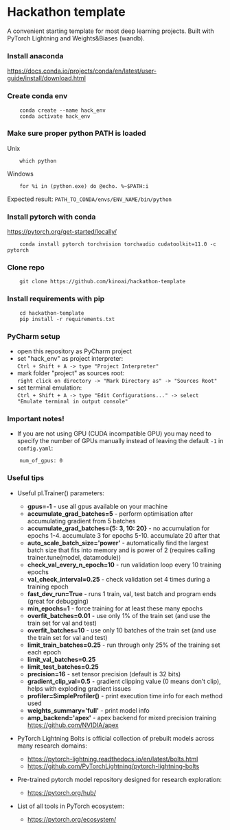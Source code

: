 # Hackathon template
A convenient starting template for most deep learning projects. Built with PyTorch Lightning and Weights&Biases (wandb).

### Install anaconda
https://docs.conda.io/projects/conda/en/latest/user-guide/install/download.html


### Create conda env
```
    conda create --name hack_env
    conda activate hack_env
```
### Make sure proper python PATH is loaded
Unix
```
    which python
```
Windows
```
    for %i in (python.exe) do @echo. %~$PATH:i
```
Expected result: `PATH_TO_CONDA/envs/ENV_NAME/bin/python`
### Install pytorch with conda
https://pytorch.org/get-started/locally/
```
    conda install pytorch torchvision torchaudio cudatoolkit=11.0 -c pytorch
```
### Clone repo
```
    git clone https://github.com/kinoai/hackathon-template
```
### Install requirements with pip
```
    cd hackathon-template
    pip install -r requirements.txt
```

### PyCharm setup
- open this repository as PyCharm project
- set "hack_env" as project interpreter:<br> 
`Ctrl + Shift + A -> type "Project Interpreter"`
- mark folder "project" as sources root:<br>
`right click on directory -> "Mark Directory as" -> "Sources Root"`
- set terminal emulation:<br> 
`Ctrl + Shift + A -> type "Edit Configurations..." -> select "Emulate terminal in output console"`


### Important notes!
- If you are not using GPU (CUDA incompatible GPU) you may need to specify the number of GPUs manually instead of leaving the default `-1` in `config.yaml`:
```
    num_of_gpus: 0
```



### Useful tips
- Useful pl.Trainer() parameters:
    - <b>gpus=-1</b> - use all gpus available on your machine
    - <b>accumulate_grad_batches=5</b> - perform optimisation after accumulating gradient from 5 batches
    - <b>accumulate_grad_batches={5: 3, 10: 20}</b> - no accumulation for epochs 1-4. accumulate 3 for epochs 5-10. accumulate 20 after that
    - <b>auto_scale_batch_size='power'</b> - automatically find the largest batch size that fits into memory and is power of 2 (requires calling trainer.tune(model, datamodule))
    - <b>check_val_every_n_epoch=10</b> - run validation loop every 10 training epochs
    - <b>val_check_interval=0.25</b> - check validation set 4 times during a training epoch
    - <b>fast_dev_run=True</b> - runs 1 train, val, test batch and program ends (great for debugging)
    - <b>min_epochs=1</b> - force training for at least these many epochs
    - <b>overfit_batches=0.01</b> - use only 1% of the train set (and use the train set for val and test)
    - <b>overfit_batches=10</b> - use only 10 batches of the train set (and use the train set for val and test)
    - <b>limit_train_batches=0.25</b> - run through only 25% of the training set each epoch
    - <b>limit_val_batches=0.25</b>
    - <b>limit_test_batches=0.25</b>
    - <b>precision=16</b> - set tensor precision (default is 32 bits)
    - <b>gradient_clip_val=0.5</b> - gradient clipping value (0 means don’t clip), helps with exploding gradient issues
    - <b>profiler=SimpleProfiler()</b> - print execution time info for each method used
    - <b>weights_summary='full'</b> - print model info
    - <b>amp_backend='apex'</b> - apex backend for mixed precision training https://github.com/NVIDIA/apex
    
- PyTorch Lightning Bolts is official collection of prebuilt models across many research domains:
    - https://pytorch-lightning.readthedocs.io/en/latest/bolts.html
    - https://github.com/PyTorchLightning/pytorch-lightning-bolts
- Pre-trained pytorch model repository designed for research exploration:
    - https://pytorch.org/hub/
- List of all tools in PyTorch ecosystem:
    - https://pytorch.org/ecosystem/

